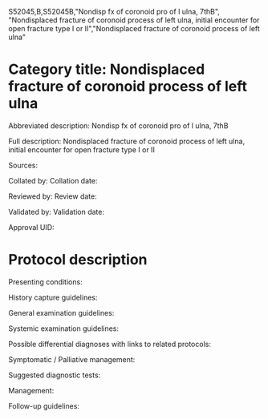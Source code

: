 S52045,B,S52045B,"Nondisp fx of coronoid pro of l ulna, 7thB", "Nondisplaced fracture of coronoid process of left ulna, initial encounter for open fracture type I or II","Nondisplaced fracture of coronoid process of left ulna"
# Category title: Nondisplaced fracture of coronoid process of left ulna

Abbreviated description: Nondisp fx of coronoid pro of l ulna, 7thB

Full description: Nondisplaced fracture of coronoid process of left ulna, initial encounter for open fracture type I or II

Sources:

Collated by:
Collation date:

Reviewed by:
Review date:

Validated by:
Validation date:

Approval UID:

# Protocol description

Presenting conditions:

History capture guidelines:

General examination guidelines:

Systemic examination guidelines:

Possible differential diagnoses with links to related protocols:

Symptomatic / Palliative management:

Suggested diagnostic tests:

Management:

Follow-up guidelines:
